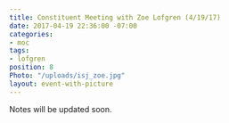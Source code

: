 ```yaml
---
title: Constituent Meeting with Zoe Lofgren (4/19/17)
date: 2017-04-19 22:36:00 -07:00
categories:
- moc
tags:
- lofgren
position: 8
Photo: "/uploads/isj_zoe.jpg"
layout: event-with-picture
---
```


Notes will be updated soon.